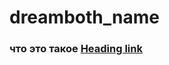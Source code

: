 # dreamboth_name

### что это такое [Heading link](https://github.com/pandao/editor.md "Heading link")
